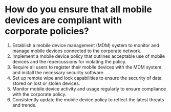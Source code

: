 # How do you ensure that all mobile devices are compliant with corporate policies?

1. Establish a mobile device management (MDM) system to monitor and manage mobile devices connected to the corporate network.
2. Implement a mobile device policy that outlines acceptable use of mobile devices and the repercussions for violating the policy.
3. Require all users to register their mobile devices with the MDM system and install the necessary security software.
4. Set up remote wipe and lock capabilities to ensure the security of data stored on lost or stolen devices.
5. Monitor mobile device activity and usage regularly to ensure compliance with the corporate policy.
6. Consistently update the mobile device policy to reflect the latest threats and trends.
